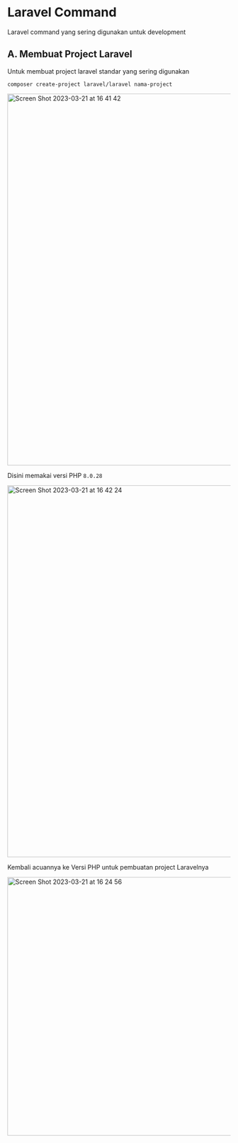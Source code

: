 # Laravel Command
Laravel command yang sering digunakan untuk development

## A. Membuat Project Laravel
Untuk membuat project laravel standar yang sering digunakan

`composer create-project laravel/laravel nama-project`

<img width="840" alt="Screen Shot 2023-03-21 at 16 41 42" src="https://user-images.githubusercontent.com/98740335/226568552-e1b38572-40c1-46d3-8777-6ec5c9ea2cc9.png">

Disini memakai versi PHP `8.0.28`

<img width="840" alt="Screen Shot 2023-03-21 at 16 42 24" src="https://user-images.githubusercontent.com/98740335/226568724-8bdc0b20-032d-40c1-a2d2-37b29da7ab76.png">

Kembali acuannya ke Versi PHP untuk pembuatan project Laravelnya

<img width="584" alt="Screen Shot 2023-03-21 at 16 24 56" src="https://user-images.githubusercontent.com/98740335/226568839-f0872ac7-4942-4f38-a538-bd0b1eeceac8.png">
